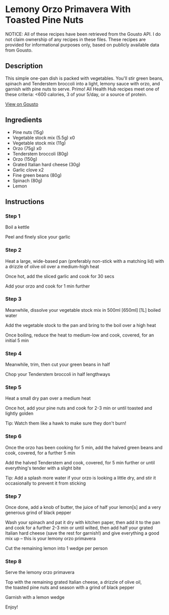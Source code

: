 # Lemony Orzo Primavera With Toasted Pine Nuts

NOTICE: All of these recipes have been retrieved from the Gousto API. I do not claim ownership of any recipes in these files. These recipes are provided for informational purposes only, based on publicly available data from Gousto.

## Description

This simple one-pan dish is packed with vegetables. You'll stir green beans, spinach and Tenderstem broccoli into a light, lemony sauce with orzo, and garnish with pine nuts to serve. Primo! All Health Hub recipes meet one of these criteria: <600 calories, 3 of your 5/day, or a source of protein.

[View on Gousto](https://www.gousto.co.uk/recipes/cookbook/orzo-primavera-with-tenderstem-spinach-green-beans)

## Ingredients

- Pine nuts (15g)
- Vegetable stock mix (5.5g) x0
- Vegetable stock mix (11g)
- Orzo (75g) x0
- Tenderstem broccoli (80g)
- Orzo (150g)
- Grated Italian hard cheese (30g)
- Garlic clove x2
- Fine green beans (80g)
- Spinach (80g)
- Lemon

## Instructions


### Step 1

Boil a kettle

Peel and finely slice your garlic


### Step 2

Heat a large, wide-based pan (preferably non-stick with a matching lid) with a drizzle of olive oil over a medium-high heat

Once hot, add the sliced garlic and cook for 30 secs

Add your orzo and cook for 1 min further


### Step 3

Meanwhile, dissolve your vegetable stock mix in 500ml<span class="text-purple"><span class="text-danger"> [650ml]</span> [1L]</span> boiled water

Add the vegetable stock to the pan and bring to the boil over a high heat

Once boiling, reduce the heat to medium-low and cook, covered, for an initial 5 min


### Step 4

Meanwhile, trim, then cut your green beans in half

Chop your Tenderstem broccoli in half lengthways


### Step 5

Heat a small dry pan over a medium heat

Once hot, add your pine nuts and cook for 2-3 min or until toasted and lightly golden

Tip: Watch them like a hawk to make sure they don't burn!


### Step 6

Once the orzo has been cooking for 5 min, add the halved green beans and cook, covered, for a further 5 min

Add the halved Tenderstem and cook, covered, for 5 min further or until everything's tender with a slight bite

Tip: Add a splash more water if your orzo is looking a little dry, and stir it occasionally to prevent it from sticking


### Step 7

Once done, add a knob of butter, the juice of half your lemon[s] and a very generous grind of black pepper

Wash your spinach and pat it dry with kitchen paper, then add it to the pan and cook for a further 2-3 min or until wilted, then add half your grated Italian hard cheese (save the rest for garnish!) and give everything a good mix up – this is your lemony orzo primavera

Cut the remaining lemon into 1 wedge per person

### Step 8

Serve the lemony orzo primavera

Top with the remaining grated Italian cheese, a drizzle of olive oil, the toasted pine nuts and season with a grind of black pepper

Garnish with a lemon wedge

Enjoy!


